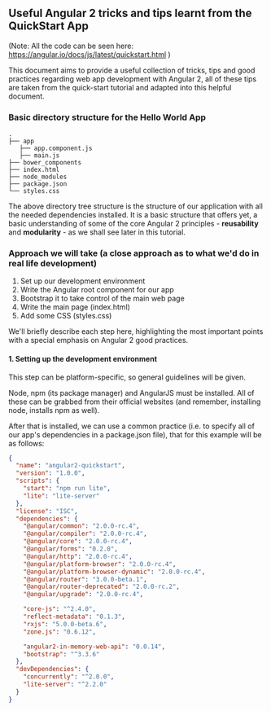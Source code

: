 ## Useful Angular 2 tricks and tips learnt from the QuickStart App

(Note: All the code can be seen here: https://angular.io/docs/js/latest/quickstart.html )

This document aims to provide a useful collection of tricks, tips and good practices regarding web app development with Angular 2, all of these tips are taken from the quick-start tutorial and adapted into this helpful document.

### Basic directory structure for the Hello World App
```
.
├── app
   ├── app.component.js
   ├── main.js
├── bower_components
├── index.html
├── node_modules
├── package.json
└── styles.css
```
The above directory tree structure is the structure of our application with all the needed dependencies installed. It is a basic structure that offers yet, a basic understanding of some of the core Angular 2 principles - **reusability** and **modularity** - as we shall see later in this tutorial.

### Approach we will take (a close approach as to what we'd do in real life development)

   1. Set up our development environment
   2. Write the Angular root component for our app
   3. Bootstrap it to take control of the main web page
   4. Write the main page (index.html)
   5. Add some CSS (styles.css)

We'll briefly describe each step here, highlighting the most important points with a special emphasis on Angular 2 good practices.

#### 1. Setting up the development environment
This step can be platform-specific, so general guidelines will be given.

Node, npm (its package manager) and AngularJS must be installed. All of these can be grabbed from their official websites (and remember, installing node, installs npm as well).

After that is installed, we can use a common practice (i.e. to specify all of our app's dependencies in a package.json file), that for this example will be as follows:

```json
{
  "name": "angular2-quickstart",
  "version": "1.0.0",
  "scripts": {
    "start": "npm run lite",
    "lite": "lite-server"
  },
  "license": "ISC",
  "dependencies": {
    "@angular/common": "2.0.0-rc.4",
    "@angular/compiler": "2.0.0-rc.4",
    "@angular/core": "2.0.0-rc.4",
    "@angular/forms": "0.2.0",
    "@angular/http": "2.0.0-rc.4",
    "@angular/platform-browser": "2.0.0-rc.4",
    "@angular/platform-browser-dynamic": "2.0.0-rc.4",
    "@angular/router": "3.0.0-beta.1",
    "@angular/router-deprecated": "2.0.0-rc.2",
    "@angular/upgrade": "2.0.0-rc.4",

    "core-js": "^2.4.0",
    "reflect-metadata": "0.1.3",
    "rxjs": "5.0.0-beta.6",
    "zone.js": "0.6.12",

    "angular2-in-memory-web-api": "0.0.14",
    "bootstrap": "^3.3.6"
  },
  "devDependencies": {
    "concurrently": "^2.0.0",
    "lite-server": "^2.2.0"
  }
}
```
